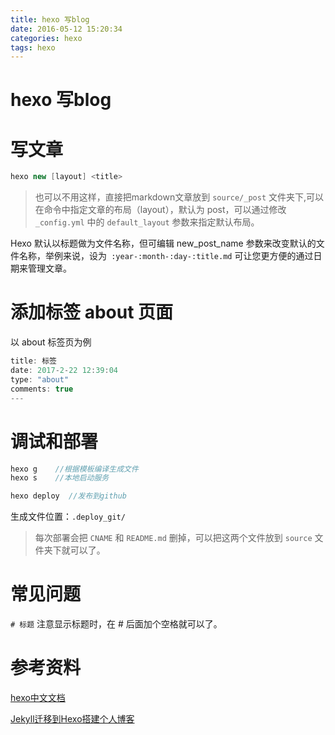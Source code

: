```yaml
---
title: hexo 写blog
date: 2016-05-12 15:20:34
categories: hexo
tags: hexo
---
```

# hexo 写blog

# 写文章

```java
hexo new [layout] <title> 

```

> 也可以不用这样，直接把markdown文章放到 `source/_post` 文件夹下,可以在命令中指定文章的布局（layout），默认为 post，可以通过修改 `_config.yml` 中的 `default_layout` 参数来指定默认布局。

Hexo 默认以标题做为文件名称，但可编辑 new_post_name 参数来改变默认的文件名称，举例来说，设为` :year-:month-:day-:title.md` 可让您更方便的通过日期来管理文章。

# 添加标签 about 页面
以 about 标签页为例

```java
title: 标签
date: 2017-2-22 12:39:04
type: "about"
comments: true
---
```

# 调试和部署

```java
hexo g    //根据模板编译生成文件
hexo s    //本地启动服务

hexo deploy  //发布到github
```

生成文件位置：`.deploy_git/`

> 每次部署会把 `CNAME` 和 `README.md` 删掉，可以把这两个文件放到 `source` 文件夹下就可以了。

# 常见问题

`# 标题`  注意显示标题时，在 # 后面加个空格就可以了。


# 参考资料

<a href=" https://hexo.io/zh-cn/docs/" target="_blank">hexo中文文档</a>

<a href="http://www.ezlippi.com//blog/2016/02/jekyll-to-hexo.html" target="_blank">Jekyll迁移到Hexo搭建个人博客</a>

